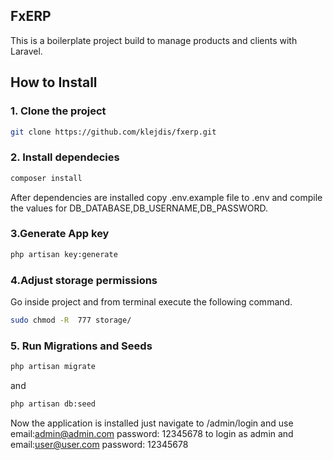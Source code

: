 ## FxERP 

This is a boilerplate project build to manage products and clients with Laravel.

## How to Install

### 1. Clone the project
```bash
git clone https://github.com/klejdis/fxerp.git
```

### 2. Install dependecies
```bash
composer install
```
After dependencies are installed copy .env.example file to .env and compile the values for
 DB_DATABASE,DB_USERNAME,DB_PASSWORD.

### 3.Generate App key
```bash
php artisan key:generate
```

### 4.Adjust storage permissions
Go inside project and from terminal execute the following command.
```bash
sudo chmod -R  777 storage/
```

### 5. Run Migrations and Seeds
```bash
php artisan migrate
```

and 
```bash
php artisan db:seed
```

Now the application is installed just navigate to /admin/login and use 
email:admin@admin.com password: 12345678 
to login as admin and 
email:user@user.com password: 12345678
